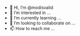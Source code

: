 - 👋 Hi, I’m @modisvalid
- 👀 I’m interested in ...
- 🌱 I’m currently learning ...
- 💞️ I’m looking to collaborate on ...
- 📫 How to reach me ...

<!---
modisvalid/modisvalid is a ✨ special ✨ repository because its `README.md` (this file) appears on your GitHub profile.
You can click the Preview link to take a look at your changes.
--->

